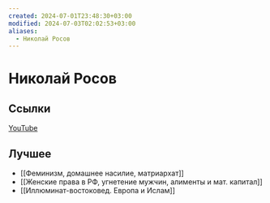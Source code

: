 ```yaml
---
created: 2024-07-01T23:48:30+03:00
modified: 2024-07-03T02:02:53+03:00
aliases:
  - Николай Росов
---
```


# Николай Росов

## Ссылки

[YouTube](https://youtube.com/@grozarpv?si=FRnKwW_YfPwLGaK0)


## Лучшее

 - [[Феминизм, домашнее насилие, матриархат]]
 - [[Женские права в РФ, угнетение мужчин, алименты и мат. капитал]]
 - [[Иллюминат-востоковед. Европа и Ислам]]

